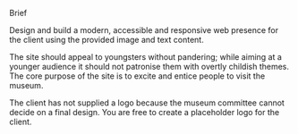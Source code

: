Brief

Design and build a modern, accessible and responsive web presence for the client using the provided image and text content.

The site should appeal to youngsters without pandering; while aiming at a younger audience it should not patronise them with overtly childish themes. The core purpose of the site is to excite and entice people to visit the museum.

The client has not supplied a logo because the museum committee cannot decide on a final design. You are free to create a placeholder logo for the client.
